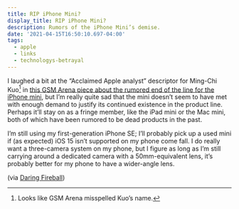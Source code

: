 ```yaml
---
title: RIP iPhone Mini?
display_title: RIP iPhone Mini?
description: Rumors of the iPhone Mini’s demise.
date: '2021-04-15T16:50:10.697-04:00'
tags:
  - apple
  - links
  - technologys-betrayal
---
```


I laughed a bit at the “Acclaimed Apple analyst” descriptor for Ming-Chi Kuo[^1] in [this GSM Arena piece about the rumored end of the line for the iPhone mini](https://www.gsmarena.com/kuo_iphone_14_to_have_48mp_camera_8k_video_no_more_iphone_mini_from_2022-news-48645.php), but I’m really quite sad that the mini doesn’t seem to have met with enough demand to justify its continued existence in the product line. Perhaps it’ll stay on as a fringe member, like the iPad mini or the Mac mini, both of which have been rumored to be dead products in the past.

I’m still using my first-generation iPhone SE; I’ll probably pick up a used mini if (as expected) iOS 15 isn’t supported on my phone come fall. I do really want a three-camera system on my phone, but I figure as long as I’m still carrying around a dedicated camera with a 50mm-equivalent lens, it’s probably better for my phone to have a wider-angle lens.

(via [Daring Fireball](https://daringfireball.net/linked/2021/04/15/kuo-iphone-mini))

[^1]: Looks like GSM Arena misspelled Kuo’s name.